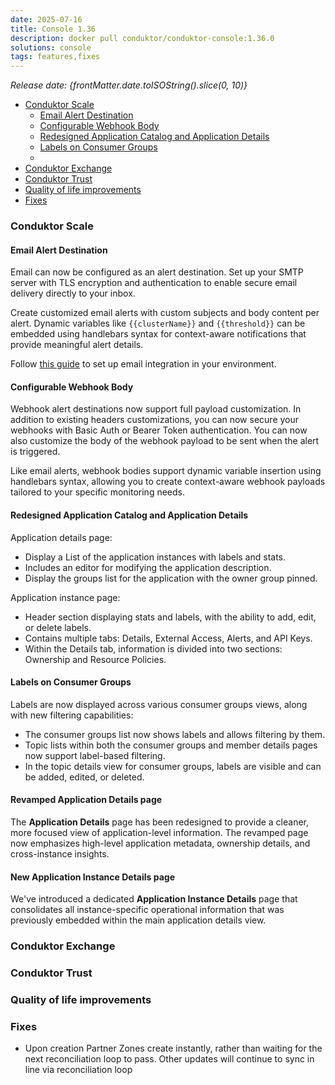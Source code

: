 ```yaml
---
date: 2025-07-16
title: Console 1.36
description: docker pull conduktor/conduktor-console:1.36.0
solutions: console
tags: features,fixes
---
```


_Release date: {frontMatter.date.toISOString().slice(0, 10)}_

- [Conduktor Scale](#conduktor-scale)
  - [Email Alert Destination](#email-alert-destination)
  - [Configurable Webhook Body](#configurable-webhook-body)
  - [Redesigned Application Catalog and Application Details](#redesigned-application-catalog-and-application-details)
  - [Labels on Consumer Groups](#labels-on-consumer-groups)
  - [](#)
- [Conduktor Exchange](#conduktor-exchange)
- [Conduktor Trust](#conduktor-trust)
- [Quality of life improvements](#quality-of-life-improvements)
- [Fixes](#fixes)

### Conduktor Scale

#### Email Alert Destination

Email can now be configured as an alert destination. Set up your SMTP server with TLS encryption and authentication to enable secure email delivery directly to your inbox.

Create customized email alerts with custom subjects and body content per alert. Dynamic variables like `{{clusterName}}` and `{{threshold}}` can be embedded using handlebars syntax for context-aware notifications that provide meaningful alert details.

Follow [this guide](/platform/navigation/settings/integrations/#email-integration) to set up email integration in your environment.

#### Configurable Webhook Body

Webhook alert destinations now support full payload customization. In addition to existing headers customizations, you can now secure your webhooks with Basic Auth or Bearer Token authentication. You can now also customize the body of the webhook payload to be sent when the alert is triggered.

Like email alerts, webhook bodies support dynamic variable insertion using handlebars syntax, allowing you to create context-aware webhook payloads tailored to your specific monitoring needs.

#### Redesigned Application Catalog and Application Details

Application details page:

- Display a List of the application instances with labels and stats.
- Includes an editor for modifying the application description.
- Display the groups list for the application with the owner group pinned.

Application instance page:

- Header section displaying stats and labels, with the ability to add, edit, or delete labels.
- Contains multiple tabs: Details, External Access, Alerts, and API Keys.
- Within the Details tab, information is divided into two sections: Ownership and Resource Policies.

#### Labels on Consumer Groups

Labels are now displayed across various consumer groups views, along with new filtering capabilities:

- The consumer groups list now shows labels and allows filtering by them.
- Topic lists within both the consumer groups and member details pages now support label-based filtering.
- In the topic details view for consumer groups, labels are visible and can be added, edited, or deleted.

#### Revamped Application Details page

The **Application Details** page has been redesigned to provide a cleaner, more focused view of application-level information. The revamped page now emphasizes high-level application metadata, ownership details, and cross-instance insights.

#### New Application Instance Details page

We've introduced a dedicated **Application Instance Details** page that consolidates all instance-specific operational information that was previously embedded within the main application details view.

### Conduktor Exchange

### Conduktor Trust

### Quality of life improvements

### Fixes

- Upon creation Partner Zones create instantly, rather than waiting for the next reconciliation loop to pass. Other updates will continue to sync in line via reconciliation loop
